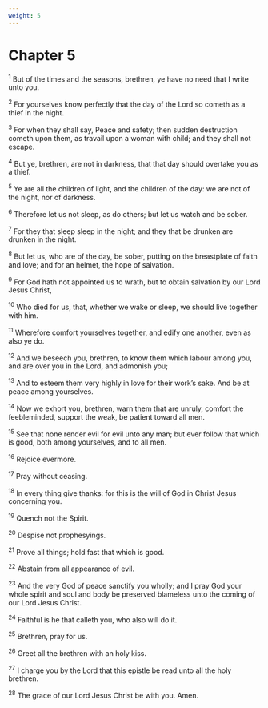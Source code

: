 ```yaml
---
weight: 5
---
```


# Chapter 5

<sup>1</sup> But of the times and the seasons, brethren, ye have no need that I write unto you. 

<sup>2</sup> For yourselves know perfectly that the day of the Lord so cometh as a thief in the night. 

<sup>3</sup> For when they shall say, Peace and safety; then sudden destruction cometh upon them, as travail upon a woman with child; and they shall not escape. 

<sup>4</sup> But ye, brethren, are not in darkness, that that day should overtake you as a thief. 

<sup>5</sup> Ye are all the children of light, and the children of the day: we are not of the night, nor of darkness. 

<sup>6</sup> Therefore let us not sleep, as do others; but let us watch and be sober. 

<sup>7</sup> For they that sleep sleep in the night; and they that be drunken are drunken in the night. 

<sup>8</sup> But let us, who are of the day, be sober, putting on the breastplate of faith and love; and for an helmet, the hope of salvation. 

<sup>9</sup> For God hath not appointed us to wrath, but to obtain salvation by our Lord Jesus Christ, 

<sup>10</sup> Who died for us, that, whether we wake or sleep, we should live together with him. 

<sup>11</sup> Wherefore comfort yourselves together, and edify one another, even as also ye do. 

<sup>12</sup> And we beseech you, brethren, to know them which labour among you, and are over you in the Lord, and admonish you; 

<sup>13</sup> And to esteem them very highly in love for their work’s sake. And be at peace among yourselves. 

<sup>14</sup> Now we exhort you, brethren, warn them that are unruly, comfort the feebleminded, support the weak, be patient toward all men. 

<sup>15</sup> See that none render evil for evil unto any man; but ever follow that which is good, both among yourselves, and to all men. 

<sup>16</sup> Rejoice evermore. 

<sup>17</sup> Pray without ceasing. 

<sup>18</sup> In every thing give thanks: for this is the will of God in Christ Jesus concerning you. 

<sup>19</sup> Quench not the Spirit. 

<sup>20</sup> Despise not prophesyings. 

<sup>21</sup> Prove all things; hold fast that which is good. 

<sup>22</sup> Abstain from all appearance of evil. 

<sup>23</sup> And the very God of peace sanctify you wholly; and I pray God your whole spirit and soul and body be preserved blameless unto the coming of our Lord Jesus Christ. 

<sup>24</sup> Faithful is he that calleth you, who also will do it. 

<sup>25</sup> Brethren, pray for us. 

<sup>26</sup> Greet all the brethren with an holy kiss. 

<sup>27</sup> I charge you by the Lord that this epistle be read unto all the holy brethren. 

<sup>28</sup> The grace of our Lord Jesus Christ be with you. Amen. 

